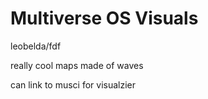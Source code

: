 # Multiverse OS Visuals


leobelda/fdf


really cool maps made of waves

can link to musci for visualzier
